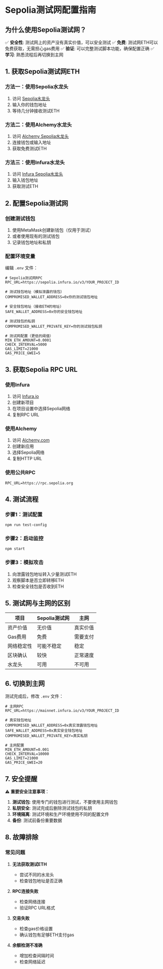 # Sepolia测试网配置指南

## 为什么使用Sepolia测试网？

✅ **安全性**: 测试网上的资产没有真实价值，可以安全测试
✅ **免费**: 测试网ETH可以免费获取，无需担心gas费用
✅ **验证**: 可以完整测试脚本功能，确保配置正确
✅ **学习**: 熟悉流程后再切换到主网

## 1. 获取Sepolia测试网ETH

### 方法一：使用Sepolia水龙头
1. 访问 [Sepolia水龙头](https://sepoliafaucet.com/)
2. 输入你的钱包地址
3. 等待几分钟接收测试ETH

### 方法二：使用Alchemy水龙头
1. 访问 [Alchemy Sepolia水龙头](https://sepoliafaucet.com/)
2. 连接钱包或输入地址
3. 获取免费测试ETH

### 方法三：使用Infura水龙头
1. 访问 [Infura Sepolia水龙头](https://www.infura.io/faucet/sepolia)
2. 输入钱包地址
3. 获取测试ETH

## 2. 配置Sepolia测试网

### 创建测试钱包
1. 使用MetaMask创建新钱包（仅用于测试）
2. 或者使用现有的测试钱包
3. 记录钱包地址和私钥

### 配置环境变量
编辑 `.env` 文件：

```env
# Sepolia测试网RPC
RPC_URL=https://sepolia.infura.io/v3/YOUR_PROJECT_ID

# 测试钱包地址（模拟泄露的钱包）
COMPROMISED_WALLET_ADDRESS=0x你的测试钱包地址

# 安全钱包地址（接收ETH的地址）
SAFE_WALLET_ADDRESS=0x你的安全钱包地址

# 测试钱包的私钥
COMPROMISED_WALLET_PRIVATE_KEY=你的测试钱包私钥

# 测试网配置（更低的阈值）
MIN_ETH_AMOUNT=0.0001
CHECK_INTERVAL=5000
GAS_LIMIT=21000
GAS_PRICE_GWEI=5
```

## 3. 获取Sepolia RPC URL

### 使用Infura
1. 访问 [Infura.io](https://infura.io)
2. 创建新项目
3. 在项目设置中选择Sepolia网络
4. 复制RPC URL

### 使用Alchemy
1. 访问 [Alchemy.com](https://alchemy.com)
2. 创建新应用
3. 选择Sepolia网络
4. 复制HTTP URL

### 使用公共RPC
```env
RPC_URL=https://rpc.sepolia.org
```

## 4. 测试流程

### 步骤1：测试配置
```bash
npm run test-config
```

### 步骤2：启动监控
```bash
npm start
```

### 步骤3：模拟攻击
1. 向泄露钱包地址转入少量测试ETH
2. 观察脚本是否立即转移ETH
3. 检查安全钱包是否收到ETH

## 5. 测试网与主网的区别

| 项目 | Sepolia测试网 | 主网 |
|------|---------------|------|
| 资产价值 | 无价值 | 真实价值 |
| Gas费用 | 免费 | 需要支付 |
| 网络稳定性 | 可能不稳定 | 稳定 |
| 区块确认 | 较快 | 正常速度 |
| 水龙头 | 可用 | 不可用 |

## 6. 切换到主网

测试完成后，修改 `.env` 文件：

```env
# 主网RPC
RPC_URL=https://mainnet.infura.io/v3/YOUR_PROJECT_ID

# 真实钱包地址
COMPROMISED_WALLET_ADDRESS=0x真实泄露钱包地址
SAFE_WALLET_ADDRESS=0x真实安全钱包地址
COMPROMISED_WALLET_PRIVATE_KEY=真实私钥

# 主网配置
MIN_ETH_AMOUNT=0.001
CHECK_INTERVAL=10000
GAS_LIMIT=21000
GAS_PRICE_GWEI=20
```

## 7. 安全提醒

⚠️ **重要安全注意事项**：

1. **测试钱包**: 使用专门的钱包进行测试，不要使用主网钱包
2. **私钥安全**: 测试完成后删除测试钱包的私钥
3. **环境隔离**: 测试环境和生产环境使用不同的配置文件
4. **备份**: 测试前备份重要数据

## 8. 故障排除

### 常见问题

1. **无法获取测试ETH**
   - 尝试不同的水龙头
   - 检查钱包地址是否正确

2. **RPC连接失败**
   - 检查网络连接
   - 验证RPC URL格式

3. **交易失败**
   - 检查gas价格设置
   - 确认钱包有足够ETH支付gas

4. **余额检测不准确**
   - 增加检查间隔时间
   - 检查网络延迟 